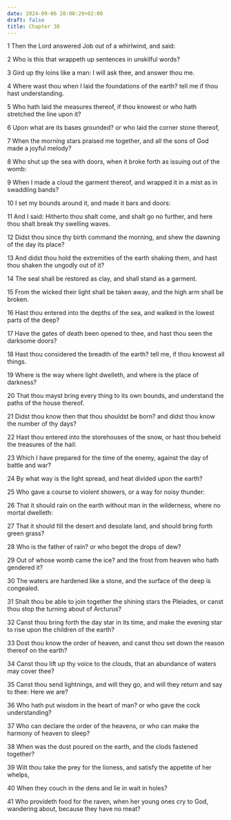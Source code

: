 ```yaml
---
date: 2024-09-06 20:00:29+02:00
draft: false
title: Chapter 38
---
```




1 Then the Lord answered Job out of a whirlwind, and said:

2 Who is this that wrappeth up sentences in unskilful words?

3 Gird up thy loins like a man: I will ask thee, and answer thou me.

4 Where wast thou when I laid the foundations of the earth? tell me if thou hast understanding.

5 Who hath laid the measures thereof, if thou knowest or who hath stretched the line upon it?

6 Upon what are its bases grounded? or who laid the corner stone thereof,

7 When the morning stars praised me together, and all the sons of God made a joyful melody?

8 Who shut up the sea with doors, when it broke forth as issuing out of the womb:

9 When I made a cloud the garment thereof, and wrapped it in a mist as in swaddling bands?

10 I set my bounds around it, and made it bars and doors:

11 And I said: Hitherto thou shalt come, and shalt go no further, and here thou shalt break thy swelling waves.

12 Didst thou since thy birth command the morning, and shew the dawning of the day its place?

13 And didst thou hold the extremities of the earth shaking them, and hast thou shaken the ungodly out of it?

14 The seal shall be restored as clay, and shall stand as a garment.

15 From the wicked their light shall be taken away, and the high arm shall be broken.

16 Hast thou entered into the depths of the sea, and walked in the lowest parts of the deep?

17 Have the gates of death been opened to thee, and hast thou seen the darksome doors?

18 Hast thou considered the breadth of the earth? tell me, if thou knowest all things.

19 Where is the way where light dwelleth, and where is the place of darkness?

20 That thou mayst bring every thing to its own bounds, and understand the paths of the house thereof.

21 Didst thou know then that thou shouldst be born? and didst thou know the number of thy days?

22 Hast thou entered into the storehouses of the snow, or hast thou beheld the treasures of the hail:

23 Which I have prepared for the time of the enemy, against the day of battle and war?

24 By what way is the light spread, and heat divided upon the earth?

25 Who gave a course to violent showers, or a way for noisy thunder:

26 That it should rain on the earth without man in the wilderness, where no mortal dwelleth:

27 That it should fill the desert and desolate land, and should bring forth green grass?

28 Who is the father of rain? or who begot the drops of dew?

29 Out of whose womb came the ice? and the frost from heaven who hath gendered it?

30 The waters are hardened like a stone, and the surface of the deep is congealed.

31 Shalt thou be able to join together the shining stars the Pleiades, or canst thou stop the turning about of Arcturus?

32 Canst thou bring forth the day star in its time, and make the evening star to rise upon the children of the earth?

33 Dost thou know the order of heaven, and canst thou set down the reason thereof on the earth?

34 Canst thou lift up thy voice to the clouds, that an abundance of waters may cover thee?

35 Canst thou send lightnings, and will they go, and will they return and say to thee: Here we are?

36 Who hath put wisdom in the heart of man? or who gave the cock understanding?

37 Who can declare the order of the heavens, or who can make the harmony of heaven to sleep?

38 When was the dust poured on the earth, and the clods fastened together?

39 Wilt thou take the prey for the lioness, and satisfy the appetite of her whelps,

40 When they couch in the dens and lie in wait in holes?

41 Who provideth food for the raven, when her young ones cry to God, wandering about, because they have no meat?

